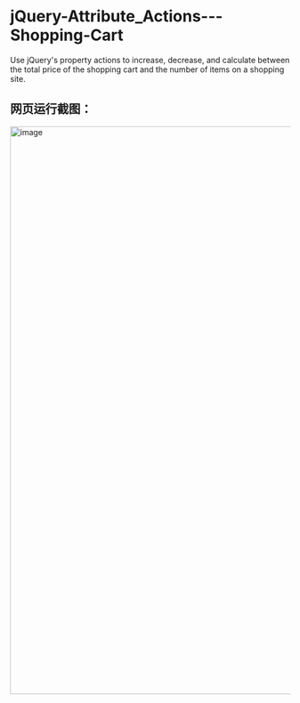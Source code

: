 # jQuery-Attribute_Actions---Shopping-Cart
Use jQuery's property actions to increase, decrease, and calculate between the total price of the shopping cart and the number of items on a shopping site.

## 网页运行截图：
<img width="1021" alt="image" src="https://github.com/PCDL233/jQuery-Attribute_Actions---Shopping-Cart/assets/118466160/39a0d286-b928-4157-b5f1-9c133bd03fab">
